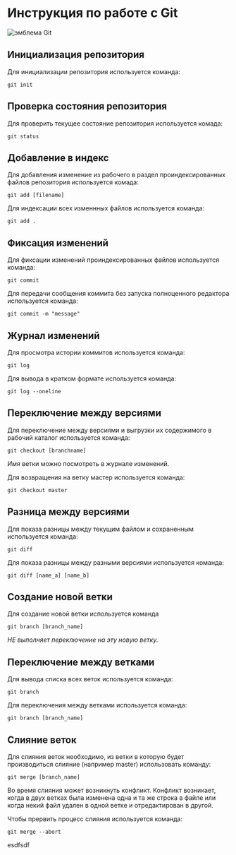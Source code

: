 # **Инструкция по работе с Git**

![эмблема Git](git.jpg)

## Инициализация репозитория

Для инициализации репозитория используется команда:

    git init

## Проверка состояния репозитория

Для проверить текущее состояние репозитория используется комада:

    git status

## Добавление в индекс

Для добавления изменение из рабочего в раздел проиндексированных файлов репозитория используется комада:

    git add [filename]

Для индексации всех изменнных файлов используется команда:

    git add .

## Фиксация изменений

Для фиксации изменений проиндексированных файлов используется команда:

    git commit

Для передачи сообщения коммита без запуска полноценного редактора  используется команда:

    git commit -m "message"

## Журнал изменений

Для просмотра истории коммитов используется команда:

    git log

Для вывода в кратком формате используется команда:

    git log --oneline

## Переключение между версиями

Для переключение между версиями и выгрузки их содержимого в рабочий каталог используется команда:

    git checkout [branchname]

*Имя* ветки можно посмотреть в журнале изменений.

Для возвращения на ветку мастер используется команда:

    git checkout master

## Разница между версиями

Для показа разницы между текущим файлом и сохраненным используется команда:

    git diff 

Для показа разницы между разными версиями используется команда:

    git diff [name_a] [name_b]

## Создание новой ветки

Для создание новой ветки используется команда

    git branch [branch_name]
 *НЕ выполняет переключение на эту новую ветку.*
 
## Переключение между ветками

Для вывода списка всех веток используется команда:

    git branch
Для переключения между ветками используется команда:

    git branch [branch_name]

## Слияние веток

Для слияния веток необходимо, из ветки в которую будет производиться слияние (например master) использовать команду:

    git merge [branch_name]
Во время слияния может возникнуть конфликт. Конфликт возникает, когда в двух ветках была изменена одна и та же строка в файле или когда некий файл удален в одной ветке и отредактирован в другой.

Чтобы прервить процесс слияния используется команда:

    git merge --abort


esdfsdf